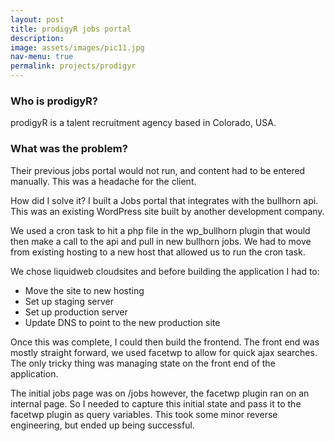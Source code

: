 ```yaml
---
layout: post
title: prodigyR jobs portal
description: 
image: assets/images/pic11.jpg
nav-menu: true
permalink: projects/prodigyr
---
```


### Who is prodigyR?
prodigyR is a talent recruitment agency based in Colorado, USA.

### What was the problem?
Their previous jobs portal would not run, and content had to
be entered manually. This was a headache for the client.

How did I solve it?
I built a Jobs portal that integrates with the bullhorn api.
This was an existing WordPress site built by another development
company. 

We used a cron task to hit a php file in the wp_bullhorn plugin
that would then make a call to the api and pull in new bullhorn
jobs. We had to move from existing hosting to a new host that
allowed us to run the cron task. 

We chose liquidweb cloudsites and before building the
application I had to: 

- Move the site to new hosting
- Set up staging server
- Set up production server
- Update DNS to point to the new production site

Once this was complete, I could then build the frontend.
The front end was mostly straight forward, we used facetwp
to allow for quick ajax searches. The only tricky thing was
managing state on the front end of the application.

The initial jobs page was on /jobs however, the facetwp plugin
ran on an internal page. So I needed to capture this initial state
and pass it to the facetwp plugin as query variables. This took
some minor reverse engineering, but ended up being successful.


    

